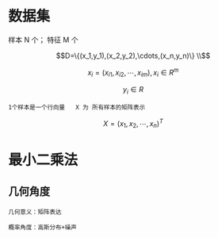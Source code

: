 # 数据集

样本 N 个； 特征 M 个

$$D=\{(x_1,y_1),(x_2,y_2),\cdots,(x_n,y_n)\} \\$$

$$x_i = (x_{i1},x_{i2},\cdots,x_{im}) ,   x_i \in R^m$$

$$y_i \in R$$

```
1个样本是一个行向量   X 为 所有样本的矩阵表示
```

$$X = (x_1,x_2,\cdots,x_n)^T $$

# 最小二乘法

## 几何角度

```
几何意义：矩阵表达

概率角度：高斯分布+噪声
```



